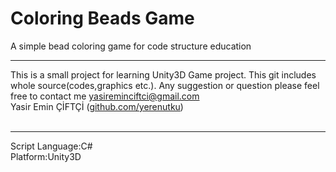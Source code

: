 Coloring Beads Game
===========

A simple bead coloring game for code structure education
<br><hr>
This is a small project for learning Unity3D Game project. This git includes whole source(codes,graphics etc.).
Any suggestion or question please feel free to contact me yasireminciftci@gmail.com<br>
Yasir Emin ÇİFTÇİ (<a href="https://github.com/Ysiremin">github.com/yerenutku</a>)<br>
<br>
<hr>
Script Language:C#<br>
Platform:Unity3D<br>
